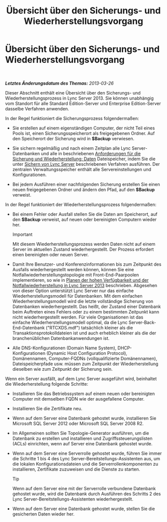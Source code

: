 ﻿---
title: Übersicht über den Sicherungs- und Wiederherstellungsvorgang
TOCTitle: Übersicht über den Sicherungs- und Wiederherstellungsvorgang
ms:assetid: e0f23b21-070f-4df5-b795-cea2f5338d85
ms:mtpsurl: https://technet.microsoft.com/de-de/library/Hh202192(v=OCS.15)
ms:contentKeyID: 52056473
ms.date: 05/19/2016
mtps_version: v=OCS.15
ms.translationtype: HT
---

# Übersicht über den Sicherungs- und Wiederherstellungsvorgang

 

_**Letztes Änderungsdatum des Themas:** 2013-03-26_

Dieser Abschnitt enthält eine Übersicht über den Sicherungs- und Wiederherstellungsprozess in Lync Server 2013. Sie können unabhängig vom Standort für alle Standard Edition-Server und Enterprise Edition-Server dasselbe Verfahren anwenden.

In der Regel funktioniert die Sicherungsprozess folgendermaßen:

  - Sie erstellen auf einem eigenständigen Computer, der nicht Teil eines Pools ist, einen Sicherungsspeicherort als freigegebenen Ordner. Auf den Speicherort der Sicherung wird in **$Backup** verwiesen.

  - Sie sichern regelmäßig und nach einem Zeitplan alle Lync Server-Datenbanken und alle in beschriebenen [Anforderungen für die Sicherung und Wiederherstellung: Daten](lync-server-2013-backup-and-restoration-requirements-data.md) Dateispeicher, indem Sie die unter [Sichern von Lync Server](lync-server-2013-backing-up-lync-server.md) beschriebenen Verfahren ausführen. Der zentralen Verwaltungsspeicher enthält alle Servereinstellungen und Konfigurationen.

  - Bei jedem Ausführen einer nachfolgenden Sicherung erstellen Sie einen neuen freigegebenen Ordner und ändern den Pfad, auf den **$Backup** verweist.

In der Regel funktioniert der Wiederherstellungsprozess folgendermaßen:

  - Bei einem Fehler oder Ausfall stellen Sie die Daten am Speicherort, auf den **$Backup** verweist, auf neuen oder bereinigten Computern wieder her.
    

    > [!IMPORTANT]
    > Mit diesem Wiederherstellungsprozess werden Daten nicht auf einem Server im aktuellen Zustand wiederhergestellt. Der Prozess erfordert einen bereinigten oder neuen Server.



  - Damit Ihre Benutzer- und Konferenzinformationen bis zum Zeitpunkt des Ausfalls wiederhergestellt werden können, können Sie eine Notfallwiederherstellungstopologie mit Front-End-Paarpoolen implementieren, so wie in [Planen der hohen Verfügbarkeit und der Notfallwiederherstellung in Lync Server 2013](lync-server-2013-planning-for-high-availability-and-disaster-recovery.md) beschrieben. Abgesehen von dieser Option unterstützt Lync Server nur das einfache Wiederherstellungsmodell für Datenbanken. Mit dem einfachen Wiederherstellungsmodell wird die letzte vollständige Sicherung von Datenbanken wiederhergestellt. Das heißt, der Zustand einer Datenbank beim Auftreten eines Fehlers oder zu einem bestimmten Zeitpunkt kann nicht wiederhergestellt werden. Für viele Organisationen ist das einfache Wiederherstellungsmodell optimal, da die Lync Server-Back-End-Datenbank ("RTCXDS.mdf") tatsächlich kleiner als die Transaktionsprotokolldateien ist und auch erheblich kleiner als die der branchenüblichen Datenbankanwendungen ist.

  - Alle DNS-Konfigurationen (Domain Name System), DHCP-Konfigurationen (Dynamic Host Configuration Protocol), Domänennamen, Computer-FQDNs (vollqualifizierte Domänennamen), Dateispeicherpfade usw. müssen zum Zeitpunkt der Wiederherstellung dieselben wie zum Zeitpunkt der Sicherung sein.

Wenn ein Server ausfällt, auf dem Lync Server ausgeführt wird, beinhaltet die Wiederherstellung folgende Schritte:

  - Installieren Sie das Betriebssystem auf einem neuen oder bereinigten Computer mit demselben FQDN wie der ausgefallene Computer.

  - Installieren Sie die Zertifikate neu.

  - Wenn auf dem Server eine Datenbank gehostet wurde, installieren Sie Microsoft SQL Server 2012 oder Microsoft SQL Server 2008 R2.

  - Im Allgemeinen sollten Sie Topologie-Generator ausführen, um die Datenbank zu erstellen und installieren und Zugriffssteuerungslisten (ACLs) einrichten, wenn auf Server eine Datenbank gehostet wurde.

  - Wenn auf dem Server eine Serverrolle gehostet wurde, führen Sie immer die Schritte 1 bis 4 des Lync Server-Bereitstellungs-Assistenten aus, um die lokalen Konfigurationsdateien und die Serverrollenkomponenten zu installieren, Zertifikate zuzuweisen und die Dienste zu starten.
    

    > [!TIP]
    > Wenn auf dem Server eine mit der Serverrolle verbundene Datenbank gehostet wurde, wird die Datenbank durch Ausführen des Schritts&nbsp;2 des Lync Server-Bereitstellungs-Assistenten wiederhergestellt.



  - Wenn auf dem Server eine Datenbank gehostet wurde, stellen Sie die gesicherten Daten wieder her.

